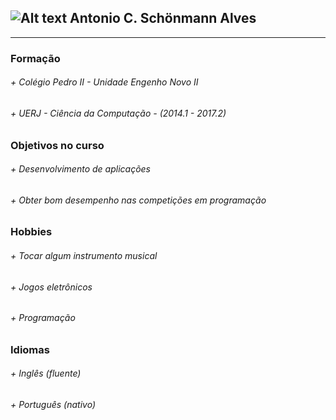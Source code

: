 ## ![Alt text](http://i.imgur.com/crkUeM2.jpg) Antonio C. Schönmann Alves
-------------------------------------------------------------------------
### Formação
###### + Colégio Pedro II - Unidade Engenho Novo II
###### + UERJ - Ciência da Computação - (2014.1 - 2017.2)

### Objetivos no curso
###### + Desenvolvimento de aplicações
###### + Obter bom desempenho nas competições em programação

### Hobbies
###### + Tocar algum instrumento musical
###### + Jogos eletrônicos
###### + Programação

### Idiomas
###### + Inglês (fluente)
###### + Português (nativo)
